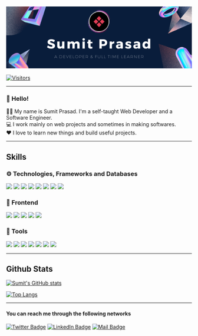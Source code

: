 <!--
**sumit-prasad/sumit-prasad** is a ✨ _special_ ✨ repository because its `README.md` (this file) appears on your GitHub profile.
-->

[![Sumit's GitHub Banner](./assets/SumitPrasad.png)](https://sumit-web.herokuapp.com/)

[![Visitors](https://api.visitorbadge.io/api/visitors?path=sumit-prasad%2Fsumit-prasad&label=Visits&countColor=%232ccce4&style=plastic)](https://sumit-web.herokuapp.com/)


---

### 👋 Hello! <br> 
👨‍💻 My name is Sumit Prasad. I'm a self-taught Web Developer and a Software Engineer. <br>
💻 I work mainly on web projects and sometimes in making softwares. <br>
❤️ I love to learn new things and build useful projects.

---
## Skills

### ⚙️ Technologies, Frameworks and Databases
![](https://img.shields.io/badge/Code-NodeJS-informational?style=flat&logo=Node.js&logoColor=white&color=green)
![](https://img.shields.io/badge/Code-Express-informational?style=flat&logo=Express&logoColor=white&color=yellow)
![](https://img.shields.io/badge/Code-React-informational?style=flat&logo=react&logoColor=white&color=61DAFB)
![](https://img.shields.io/badge/Code-JavaScript-informational?style=flat&logo=JavaScript&logoColor=white&color=yellow)
![](https://img.shields.io/badge/Code-TypeScript-informational?style=flat&logo=TypeScript&logoColor=white&color=3178C6)
![](https://img.shields.io/badge/Code-Java-informational?style=flat&logo=java&logoColor=white&color=FF7800)
![](https://img.shields.io/badge/Code-MongoDB-informational?style=flat&logo=MongoDB&logoColor=white&color=green)
![](https://img.shields.io/badge/Code-MySQL-informational?style=flat&logo=MySQL&logoColor=white&color=4479A1)

### 🧁 Frontend
![](https://img.shields.io/badge/Style-CSS-informational?style=flat&logo=css3&logoColor=white&color=F43059)
![](https://img.shields.io/badge/Style-Tailwind-informational?style=flat&logo=Tailwind-CSS&logoColor=white&color=4AB197)
![](https://img.shields.io/badge/Style-Sass-informational?style=flat&logo=Sass&logoColor=white&color=CC6699)
![](https://img.shields.io/badge/Style-EJS-informational?style=flat&logo=EJS&logoColor=white&color=f7e279)
![](https://img.shields.io/badge/Style-BootStrap-informational?style=flat&logo=Bootstrap&logoColor=white&color=0D6AFF)


### 🧰 Tools

![](https://img.shields.io/badge/Tools-NGINX-informational?style=flat&logo=nginx&logoColor=white&color=009639)
![](https://img.shields.io/badge/Tools-Netlify-informational?style=flat&logo=netlify&logoColor=white&color=00C7B7)
![](https://img.shields.io/badge/Tools-Heroku-informational?style=flat&logo=heroku&logoColor=white&color=5a4b96)
![](https://img.shields.io/badge/Tools-NPM-informational?style=flat&logo=npm&logoColor=white&color=CB3837)
![](https://img.shields.io/badge/Tools-Postman-informational?style=flat&logo=Postman&logoColor=white&color=FF6C37)
![](https://img.shields.io/badge/Tools-Git-informational?style=flat&logo=Git&logoColor=white&color=eb6702)
![](https://img.shields.io/badge/Tools-GitHub-informational?style=flat&logo=GitHub&logoColor=white&color=181717)

---
## Github Stats

[![Sumit's GitHub stats](https://github-readme-stats.vercel.app/api?username=sumit-prasad&show_icons=true&theme=github_dark)](https://github.com/sumit-prasad/sumit-prasad)

[![Top Langs](https://github-readme-stats.vercel.app/api/top-langs/?username=sumit-prasad&show_icons=true&theme=github_dark&layout=compact)](https://github.com/sumit-prasad/sumit-prasad)

---

#### You can reach me through the following networks

[![Twitter Badge](https://img.shields.io/badge/Twitter-Profile-informational?style=flat&logo=twitter&logoColor=white&color=1CA2F1)](https://twitter.com/_sumitprasad_)
[![LinkedIn Badge](https://img.shields.io/badge/LinkedIn-Profile-informational?style=flat&logo=linkedin&logoColor=white&color=0D76A8)](https://www.linkedin.com/in/sumitxprasad/)
[![Mail Badge](https://img.shields.io/badge/Email-Me-informational?style=flat&logo=gmail&logoColor=white&color=0D76A8)](mailto:prasadsumit99544@gmail.com)
